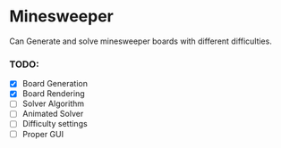 # Minesweeper

Can Generate and solve minesweeper boards with different difficulties.

### TODO:
- [X] Board Generation
- [X] Board Rendering
- [ ] Solver Algorithm
- [ ] Animated Solver
- [ ] Difficulty settings
- [ ] Proper GUI
